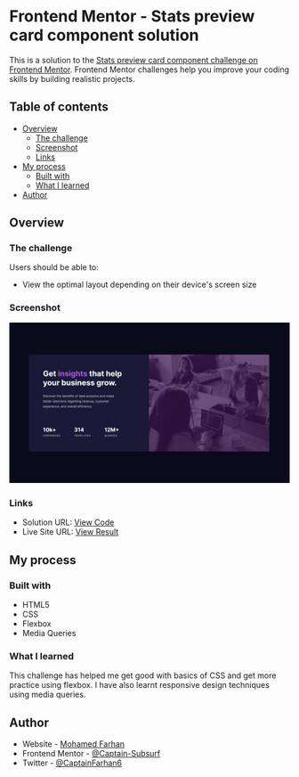 # Frontend Mentor - Stats preview card component solution

This is a solution to the [Stats preview card component challenge on Frontend Mentor](https://www.frontendmentor.io/challenges/stats-preview-card-component-8JqbgoU62). Frontend Mentor challenges help you improve your coding skills by building realistic projects. 

## Table of contents

- [Overview](#overview)
  - [The challenge](#the-challenge)
  - [Screenshot](#screenshot)
  - [Links](#links)
- [My process](#my-process)
  - [Built with](#built-with)
  - [What I learned](#what-i-learned)
- [Author](#author)


## Overview

### The challenge

Users should be able to:

- View the optimal layout depending on their device's screen size

### Screenshot

![Final Result](./images/screenshot.jpg)

### Links

- Solution URL: [View Code](https://github.com/Captain-Subsurf/frontend-mentor-projects/tree/main/Stats%20Preview%20Card%20Component)
- Live Site URL: [View Result](https://stat-preview-card-subsurf.netlify.app/)

## My process

### Built with

- HTML5
- CSS
- Flexbox
- Media Queries

### What I learned

This challenge has helped me get good with basics of CSS and get more practice using flexbox. 
I have also learnt responsive design techniques using media queries.


## Author

- Website - [Mohamed Farhan](https://subsruf.netlify.app)
- Frontend Mentor - [@Captain-Subsurf](https://www.frontendmentor.io/profile/Captain-Subsurf)
- Twitter - [@CaptainFarhan6](https://www.twitter.com/CaptainFarhan6)

